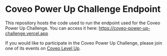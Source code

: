 # Coveo Power Up Challenge Endpoint

This repository hosts the code used to run the endpoint used for the Coveo Power Up Challenge. You can access it here: https://coveo-power-up-challenge.vercel.app

If you would like to participate in the Coveo Power Up Challenge, please join one of its events on [Coveo Level Up](https://levelup.coveo.com/events).